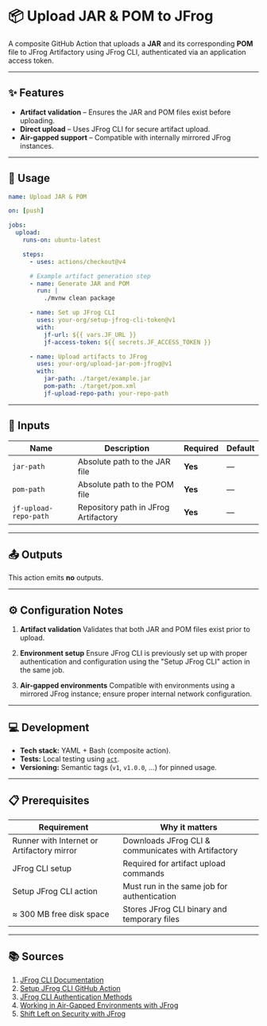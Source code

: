 # 📦 Upload JAR & POM to JFrog

A composite GitHub Action that uploads a **JAR** and its corresponding **POM** file to JFrog Artifactory using JFrog CLI, authenticated via an application access token.

---

## ✨ Features

* **Artifact validation** – Ensures the JAR and POM files exist before uploading.
* **Direct upload** – Uses JFrog CLI for secure artifact upload.
* **Air-gapped support** – Compatible with internally mirrored JFrog instances.

---

## 🚀 Usage

```yaml
name: Upload JAR & POM

on: [push]

jobs:
  upload:
    runs-on: ubuntu-latest

    steps:
      - uses: actions/checkout@v4

      # Example artifact generation step
      - name: Generate JAR and POM
        run: |
          ./mvnw clean package

      - name: Set up JFrog CLI
        uses: your-org/setup-jfrog-cli-token@v1
        with:
          jf-url: ${{ vars.JF_URL }}
          jf-access-token: ${{ secrets.JF_ACCESS_TOKEN }}

      - name: Upload artifacts to JFrog
        uses: your-org/upload-jar-pom-jfrog@v1
        with:
          jar-path: ./target/example.jar
          pom-path: ./target/pom.xml
          jf-upload-repo-path: your-repo-path
```

---

## 🔡 Inputs

| Name                  | Description                          | Required | Default |
| --------------------- | ------------------------------------ | -------- | ------- |
| `jar-path`            | Absolute path to the JAR file        | **Yes**  | —       |
| `pom-path`            | Absolute path to the POM file        | **Yes**  | —       |
| `jf-upload-repo-path` | Repository path in JFrog Artifactory | **Yes**  | —       |

---

## 📤 Outputs

This action emits **no** outputs.

---

## ⚙️ Configuration Notes

1. **Artifact validation**
   Validates that both JAR and POM files exist prior to upload.

2. **Environment setup**
   Ensure JFrog CLI is previously set up with proper authentication and configuration using the "Setup JFrog CLI" action in the same job.

3. **Air-gapped environments**
   Compatible with environments using a mirrored JFrog instance; ensure proper internal network configuration.

---

## 💻 Development

* **Tech stack:** YAML + Bash (composite action).
* **Tests:** Local testing using [`act`](https://github.com/nektos/act).
* **Versioning:** Semantic tags (`v1`, `v1.0.0`, …) for pinned usage.

---

## 📋 Prerequisites

| Requirement                                | Why it matters                                      |
| ------------------------------------------ | --------------------------------------------------- |
| Runner with Internet or Artifactory mirror | Downloads JFrog CLI & communicates with Artifactory |
| JFrog CLI setup                            | Required for artifact upload commands               |
| Setup JFrog CLI action                     | Must run in the same job for authentication         |
| ≈ 300 MB free disk space                   | Stores JFrog CLI binary and temporary files         |

---

## 📚 Sources

1. [JFrog CLI Documentation](https://jfrog.com/help/r/jfrog-security-user-guide/developers/cli)
2. [Setup JFrog CLI GitHub Action](https://github.com/marketplace/actions/setup-jfrog-cli)
3. [JFrog CLI Authentication Methods](https://github.com/marketplace/actions/setup-jfrog-cli#Authentication-Methods)
4. [Working in Air-Gapped Environments with JFrog](https://jfrog.com/help/r/jfrog-security-user-guide/shift-left-on-security/working-in-air-gapped-environments)
5. [Shift Left on Security with JFrog](https://jfrog.com/help/r/jfrog-security-user-guide/shift-left-on-security)
